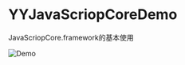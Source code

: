 # YYJavaScriopCoreDemo

JavaScriopCore.framework的基本使用

![Demo](https://github.com/YaoYaoX/YYJavaScriopCoreDemo/blob/master/picture/JSOC.gif)
